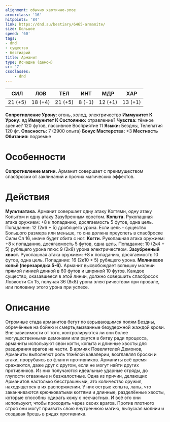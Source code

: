 ```yaml
---
alignment: обычно хаотично-злое
armorclass: '16'
hitpoints: '84'
link: https://dnd.su/bestiary/6465-armanite/
size: Большое
speed: '60'
tags:
- dnd
- существо
- бестиарий
title: Арманит
type: Исчадие (демон)
cr: '7'
cssclasses:
    - dnd
---
```



| СИЛ | ЛОВ | ТЕЛ | ИНТ | МДР | ХАР |
|---|---|---|---|---|---|
| 21 (+5) | 18 (+4) | 21 (+5) | 8 (-1) | 12 (+1) | 13 (+1) |
**Сопротивление Урону:** огонь, холод, электричество
**Иммунитет К Урону:** яд
**Иммунитет К Состоянию:** отравление?
**Чувства:** тёмное зрение? 120 футов, пассивное Восприятие 11
**Языки:** Бездны, Телепатия 120 фт.
**Опасность:** 7 (2900 опыта)
**Бонус Мастерства:** +3
**Местность Обитания:** подземье


# Особенности
**Сопротивление магии.** Арманит совершает с преимуществом спасброски от заклинаний и прочих магических эффектов.


# Действия
**Мультиатака.** Арманит совершает одну атаку Когтями, одну атаку Копытом и одну атаку Зазубренным хвостом.
**Копыта.** Рукопашная атака оружием: +8 к попаданию, досягаемость 5 футов, одна цель. Попадание: 12 (2к6 + 5) дробящего урона. Если цель - существо Большого размера или меньше, то она должна преуспеть в спасброске Силы Сл 16, иначе будет сбита с ног.
**Когти.** Рукопашная атака оружием: +8 к попаданию, досягаемость 5 футов, одна цель. Попадание: 10 (2к4 + 5) рубящего урона плюс 9 (2к8) урона электричеством.
**Зазубренный хвост.** Рукопашная атака оружием: +8 к попаданию, досягаемость 10 футов, одна цель. Попадание: 16 (2к10 + 5) рубящего урона.
**Молниевое копьё (перезарядка 5-6).** Арманит высвобождает вспышку молнии прямой линией длиной в 60 футов и шириной 10 футов. Каждое существо, оказавшееся в этой линии, должно совершить спасбросок Ловкости Сл 15, получая 36 (8к8) урона электричеством при провале, или половину этого урона при успехе.


# Описание
Огромные стада арманитов бегут по взрывающимся полям Бездны, обречённые на бойню и смерть,вызванные безудержной жаждой крови. Вне зависимости от того, контролируются ли они более могущественными демонами или рвутся в битву ради процесса, арманиты используют свои когти, копыта и длинные хвосты для раздирания врагов на части. В армиях Повелителей Демонов, Арманиты выполняют роль тяжёлой кавалерии, возглавляя броски и атаки, прорубаясь во фланги противников. Арманиты всё время сражаются, даже друг с другом, если не могут найти других противников. Из них получаются идеальные ударные отряды, до глупости отважные и безжалостные. Одна из причин, делающих Арманитов настолько бесстрашными, это количество оружия, находящегося в их распоряжении. У них острые копыта, лапы, что заканчиваются крючковатыми когтями и длинные, разделённые хвосты, которые способны сдирать кожу с несчастных. И всё это они используют, чтобы проходить через своих врагов. Против плотного строя они могут призвать свою внутреннюю магию, выпуская молнии и создавая брешь в рядах противника.